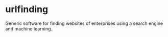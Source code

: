 # urlfinding
Generic software for finding websites of enterprises using a search engine and machine learning.
